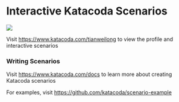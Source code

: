 # Interactive Katacoda Scenarios

[![](http://shields.katacoda.com/katacoda/tianweilong/count.svg)](https://www.katacoda.com/tianweilong "Get your profile on Katacoda.com")

Visit https://www.katacoda.com/tianweilong to view the profile and interactive scenarios

### Writing Scenarios
Visit https://www.katacoda.com/docs to learn more about creating Katacoda scenarios



For examples, visit https://github.com/katacoda/scenario-example
